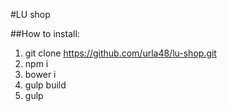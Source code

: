 #LU shop

##How to install: 
1. git clone https://github.com/urla48/lu-shop.git
2. npm i
3. bower i
4. gulp build
5. gulp
